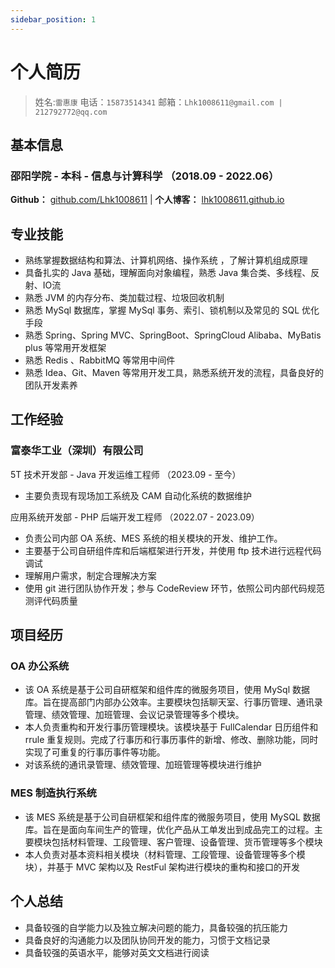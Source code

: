 ```yaml
---
sidebar_position: 1
---
```

# 个人简历

>姓名:`雷惠康`       电话：`15873514341`       邮箱：`Lhk1008611@gmail.com | 212792772@qq.com`	

## 基本信息

### 邵阳学院 - 本科 - 信息与计算科学     （2018.09 - 2022.06）


**Github：** [github.com/Lhk1008611](https://github.com/Lhk1008611)   |  **个人博客：** [lhk1008611.github.io](https://lhk1008611.github.io/)

## 专业技能

- 熟练掌握数据结构和算法、计算机网络、操作系统 ，了解计算机组成原理
- 具备扎实的 Java 基础，理解面向对象编程，熟悉 Java 集合类、多线程、反射、IO流
- 熟悉 JVM 的内存分布、类加载过程、垃圾回收机制
- 熟悉 MySql 数据库，掌握 MySql 事务、索引、锁机制以及常见的 SQL 优化手段
- 熟悉 Spring、Spring MVC、SpringBoot、SpringCloud Alibaba、MyBatis plus 等常用开发框架
- 熟悉 Redis 、RabbitMQ 等常用中间件
- 熟悉 Idea、Git、Maven 等常用开发工具，熟悉系统开发的流程，具备良好的团队开发素养

## 工作经验


### 富泰华工业（深圳）有限公司


5T 技术开发部 - Java 开发运维工程师     （2023.09 - 至今）

- 主要负责现有现场加工系统及 CAM 自动化系统的数据维护


应用系统开发部 - PHP 后端开发工程师      （2022.07 - 2023.09）

- 负责公司内部 OA 系统、MES 系统的相关模块的开发、维护工作。
- 主要基于公司自研组件库和后端框架进行开发，并使用 ftp 技术进行远程代码调试
- 理解用户需求，制定合理解决方案
- 使用 git 进行团队协作开发；参与 CodeReview 环节，依照公司内部代码规范测评代码质量

## 项目经历

### OA 办公系统

- 该 OA 系统是基于公司自研框架和组件库的微服务项目，使用 MySql 数据库。旨在提高部门内部办公效率。主要模块包括聊天室、行事历管理、通讯录管理、绩效管理、加班管理、会议记录管理等多个模块。
- 本人负责重构和开发行事历管理模块。该模块基于 FullCalendar 日历组件和 rrule 重复规则。完成了行事历和行事历事件的新增、修改、删除功能，同时实现了可重复的行事历事件等功能。
- 对该系统的通讯录管理、绩效管理、加班管理等模块进行维护

### MES 制造执行系统

- 该 MES 系统是基于公司自研框架和组件库的微服务项目，使用 MySQL 数据库。旨在是面向车间生产的管理，优化产品从工单发出到成品完工的过程。主要模块包括材料管理、工段管理、客户管理、设备管理、货币管理等多个模块
- 本人负责对基本资料相关模块（材料管理、工段管理、设备管理等多个模块），并基于 MVC 架构以及 RestFul 架构进行模块的重构和接口的开发

## 个人总结

- 具备较强的自学能力以及独立解决问题的能力，具备较强的抗压能力
- 具备良好的沟通能力以及团队协同开发的能力，习惯于文档记录
- 具备较强的英语水平，能够对英文文档进行阅读